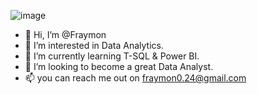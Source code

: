 ![image](https://user-images.githubusercontent.com/69442407/197364855-45a835d9-fc9c-4d5c-bd8e-8317a42da99a.png)

- 👋 Hi, I’m @Fraymon
- 👀 I’m interested in Data Analytics.
- 🌱 I’m currently learning T-SQL & Power BI.
- 💞️ I’m looking to become a great Data Analyst.
- 📫 you can reach me out on fraymon0.24@gmail.com
